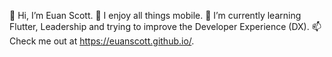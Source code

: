 👋  Hi, I’m Euan Scott.
👀  I enjoy all things mobile.
🌱  I’m currently learning Flutter, Leadership and trying to improve the Developer Experience (DX).
📫  Check me out at https://euanscott.github.io/.
